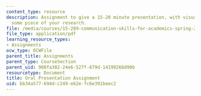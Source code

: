 ```yaml
---
content_type: resource
description: Assignment to give a 15-20 minute presentation, with visual aids, on
  some piece of your research.
file: /media/courses/15-289-communication-skills-for-academics-spring-2002/bb34a577694dc249e62efc6e391beec2_oralassn2002.pdf
file_type: application/pdf
learning_resource_types:
- Assignments
ocw_type: OCWFile
parent_title: Assignments
parent_type: CourseSection
parent_uid: 908fa302-24e6-527f-679d-14199268d90b
resourcetype: Document
title: Oral Presentation Assignment
uid: bb34a577-694d-c249-e62e-fc6e391beec2
---
```

